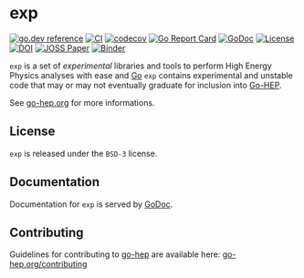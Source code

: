 exp
===

[![go.dev reference](https://pkg.go.dev/badge/go-hep.org/x/exp)](https://pkg.go.dev/go-hep.org/x/exp)
[![CI](https://github.com/go-hep/exp/workflows/CI/badge.svg)](https://github.com/go-hep/exp/actions)
[![codecov](https://codecov.io/gh/go-hep/exp/branch/main/graph/badge.svg)](https://codecov.io/gh/go-hep/exp)
[![Go Report Card](https://goreportcard.com/badge/github.com/go-hep/exp)](https://goreportcard.com/report/github.com/go-hep/exp)
[![GoDoc](https://godoc.org/go-hep.org/x/exp?status.svg)](https://godoc.org/go-hep.org/x/exp)
[![License](https://img.shields.io/badge/License-BSD--3-blue.svg)](https://go-hep.org/license)
[![DOI](https://zenodo.org/badge/DOI/10.5281/zenodo.597940.svg)](https://doi.org/10.5281/zenodo.597940)
[![JOSS Paper](http://joss.theoj.org/papers/0b007c81073186f7c61f95ea26ad7971/status.svg)](http://joss.theoj.org/papers/0b007c81073186f7c61f95ea26ad7971)
[![Binder](https://mybinder.org/badge.svg)](https://mybinder.org/v2/gh/go-hep/binder/master)


`exp` is a set of *experimental* libraries and tools to perform High Energy Physics analyses with ease and [Go](https://golang.org)
`exp` contains experimental and unstable code that may or may not eventually graduate for inclusion into [Go-HEP](https://go-hep.org/x/hep).

See [go-hep.org](https://go-hep.org) for more informations.

## License

`exp` is released under the `BSD-3` license.

## Documentation

Documentation for `exp` is served by [GoDoc](https://godoc.org/go-hep.org/x/exp).

## Contributing

Guidelines for contributing to [go-hep](https://go-hep.org) are available here:
 [go-hep.org/contributing](https://go-hep.org/contributing)
